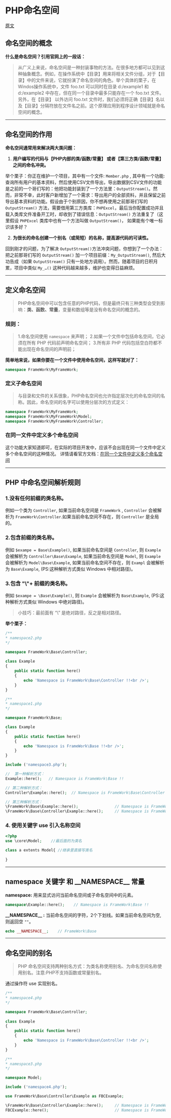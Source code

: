 # PHP命名空间

[原文](http://www.cnblogs.com/duanbiaowu/p/5086764.html)



## 命名空间的概念

**什么是命名空间？引用官网上的一段话：**

> 从广义上来说，命名空间是一种封装事物的方法。在很多地方都可以见到这种抽象概念。例如，在操作系统中【目录】用来将相关文件分组，对于【目录】中的文件来说，它就扮演了命名空间的角色。举个具体的栗子，在Windos操作系统中，文件 foo.txt 可以同时在目录 d:/example1 和 d:/example2 中存在，但在同一个目录中最多只能存在一个 foo.txt 文件。另外，在【目录】 以外访问 foo.txt 文件时，我们必须将正确【目录】名以及【目录】分隔符放在文件名之前。这个原理应用到程序设计领域就是命名空间的概念。

----



## 命名空间的作用

**命名空间通常用来解决两大类问题：**

1. **用户编写的代码与【PHP内部的类/函数/常量】 或者【第三方类/函数/常量】之间的命名冲突。**

举个栗子：你正在维护一个项目，其中有一个文件: `Member.php` , 其中有一个功能:查询所有用户的基本资料，然后使用CSV文件导出，导出数据到CSV文件的功能是之前的一个哥们写的：他把功能封装到了一个方法里：`OutputStream()`。然而，非常不幸，此时客户新增加了一个需求：导出用户的全部资料，并且保留之前导出基本资料的功能。假设由于个别原因，你不想再使用之前那哥们写的 `OutputStream()` 方法，需要借用第三方类库：`PHPExcel`，最后当你配置成功并且载入类库文件准备开工时，却收到了错误信息：`OutputStream()` 方法重复了（这里假设 `PHPExcel` 类库中也有一个方法叫做 `OutputStream()`， 如果能有个唯一标识该多好？



2. **为很长的命名创建一个别名（或简短）的名称，提高源代码的可读性。**

回到刚才的问题，为了解决 `OutputStream()`方法冲突问题，你想到了一个办法：把之前那哥们写的 `OutputStream()` 加一个项目前缀：`My_OutputStream()`, 然后大功告成（如果 `OutputStream()` 只有一处地方调用）。然而，随着项目的日积月累，项目中类似 `My_…()` 这种代码越来越多，维护也变得日益麻烦。

----



## 定义命名空间

> PHP命名空间中可以包含任意的PHP代码，但是最终只有三种类型会受到影响：**类、函数、常量**，变量和数组等是没有命名空间的概念的。

### 规则：

> 1.命名空间使用 ``namespace`` 来声明；
> 2.如果一个文件中包括命名空间，它必须在所有 PHP 代码前声明命名空间；
> 3.所有非 PHP 代码包括空白符都不能出现在命名空间的声明前；

**简单地来说，如果你要在一个文件中使用命名空间，这样写就对了：**

``` php
namespace FrameWork\MyFrameWork;
```


### 定义子命名空间

> 与目录和文件的关系很象，PHP命名空间也允许指定层次化的命名空间的名称。因此，命名空间的名字可以使用分层次的方式定义：

``` php
namespace FrameWork\MyFrameWork;
namespace FrameWork\MyFrameWork\Model;
namespace FrameWork\MyFrameWork\Controller;
```


### 在同一文件中定义多个命名空间

这个功能大家知道即可，在实际的项目开发中，应该不会出现在同一个文件中定义多个命名空间的这种情况。
详情请看官方文档：[在同一个文件中定义多个命名空间](http://php.net/manual/zh/language.namespaces.definitionmultiple.php)

----



## PHP 中命名空间解析规则

### 1.没有任何前缀的类名称。

例如一个类为 `Controller`, 如果当前命名空间是 `FrameWork` , `Controller` 会被解析为 `FrameWork\Controller`.如果当前命名空间不存在，则 `Controller` 是全局的。

### 2.包含前缀的类名称。

例如 `$exampe = Base\Example()`, 如果当前命名空间是 `Controller`, 则 `Example` 会被解析为 `Controller\Base\Example`, 如果当前命名空间是 `Model`, 则 `Example` 会被解析为 `Model\Base\Example`, 如果当前命名空间不存在，则 `Exampl` 会被解析为 `Base\Example`, (PS:这种解析方式类似 Windows 中相对路径)。

### 3.包含 "\\"+ 前缀的类名称。

例如 `$exampe = \Base\Example()`, 则 `Example` 会被解析为 `Base\Example`, (PS:这种解析方式类似 Windows 中绝对路径)。

> 小技巧：最前面有 “\” 是绝对路径，反之是相对路径。

**举个栗子：**

``` php
/**
* namespace2.php
*/

namespace FrameWork\Base\Controller;
 
class Example 
{
    public static function here() 
    {
        echo 'Namespace is FrameWork\Base\Controller !!<br />';
    }
}

/**
* namespace1.php
*/

namespace FrameWork\Base;

class Example 
{
    public static function here() 
    {
        echo 'Namespace is FrameWork\Base !!<br />';
    }
}

include ('namespace3.php');

//  第一种解析方式：
Example::here();   // Namespace is FrameWork\Base !!

// 第二种解析方式：
Controller\Example::here();  // Namespace is FrameWork\Base\Controller !!

// 第三种解析方式：
\FrameWork\Base\Example::here();                // Namespace is FrameWork\Base !!
\FrameWork\Base\Controller\Example::here();     // Namespace is FrameWork\Base\Controller !!
```

###  4. 使用关键字 use 引入名称空间

   ```php
<?php
use \core\Model;    //最后面的为类名

class a extents Model{ //继承里直接写类名
    
}
   ```



----



## namespace 关键字 和 \_\_NAMESPACE\_\_ 常量

**namespace:** 用来显式访问当前命名空间或子命名空间中的元素。

``` php
namespace\Example::here();    // Namespace is FrameWork\Base !!
```


**\_\_NAMESPACE\_\_ :** 当前命名空间的字符，2个下划线。如果当前命名空间为空, 则返回空 `` "" ``。

``` php
echo __NAMESPACE__;    // FrameWork\Base
```

----



## 命名空间的别名

> PHP 命名空间支持两种别名方式：为类名称使用别名、为命名空间名称使用别名。注意:PHP不支持函数或常量别名。

通过操作符 use 实现别名。

``` php
/**
* namespace4.php
*/

namespace FrameWork\Base\Controller;
 
class Example 
{
    public static function here() 
    {
        echo 'Namespace is FrameWork\Base\Controller !!<br />';
    }
}

/**
* namespace3.php
*/

namespace Model;

include ('namespace4.php');

use FrameWork\Base\Controller\Example as FBCExample;     

\FrameWork\Base\Controller\Example::here();     // Namespace is FrameWork\Base\Controller !!
FBCExample::here();                             // Namespace is FrameWork\Base\Controller !!
```






